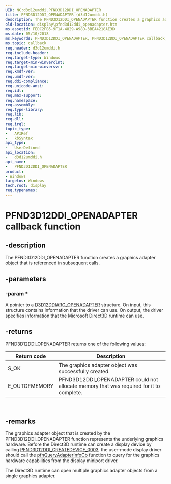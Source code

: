 ```yaml
---
UID: NC:d3d12umddi.PFND3D12DDI_OPENADAPTER
title: PFND3D12DDI_OPENADAPTER (d3d12umddi.h)
description: The PFND3D12DDI_OPENADAPTER function creates a graphics adapter object that is referenced in subsequent calls.
old-location: display\pfnd3d12ddi_openadapter.htm
ms.assetid: FEDC2FB5-9F1A-4829-A98D-3BEA4218AE3D
ms.date: 05/10/2018
ms.keywords: PFND3D12DDI_OPENADAPTER, PFND3D12DDI_OPENADAPTER callback, PFND3D12DDI_OPENADAPTER callback function [Display Devices], d3d12umddi/PFND3D12DDI_OPENADAPTER, display.pfnd3d12ddi_openadapter
ms.topic: callback
req.header: d3d12umddi.h
req.include-header: 
req.target-type: Windows
req.target-min-winverclnt: 
req.target-min-winversvr: 
req.kmdf-ver: 
req.umdf-ver: 
req.ddi-compliance: 
req.unicode-ansi: 
req.idl: 
req.max-support: 
req.namespace: 
req.assembly: 
req.type-library: 
req.lib: 
req.dll: 
req.irql: 
topic_type:
-	APIRef
-	kbSyntax
api_type:
-	UserDefined
api_location:
-	d3d12umddi.h
api_name:
-	PFND3D12DDI_OPENADAPTER
product:
- Windows
targetos: Windows
tech.root: display
req.typenames: 
---
```


# PFND3D12DDI_OPENADAPTER callback function


## -description


The PFND3D12DDI_OPENADAPTER function creates a graphics adapter object that is referenced in subsequent calls. 


## -parameters




### -param *


A pointer to a <a href="https://msdn.microsoft.com/library/windows/hardware/mt779069">D3D12DDIARG_OPENADAPTER</a> structure. On input, this structure contains information that the driver can use. On output, the driver specifies information that the Microsoft Direct3D runtime can use.



## -returns

PFND3D12DDI_OPENADAPTER returns one of the following values:

|Return code|Description|
|--- |--- |
|S_OK|The graphics adapter object was successfully created.|
|E_OUTOFMEMORY|PFND3D12DDI_OPENADAPTER could not allocate memory that was required for it to complete.|
 

## -remarks



The graphics adapter object that is created by the PFND3D12DDI_OPENADAPTER function represents the underlying graphics hardware. Before the Direct3D runtime can create a display device by calling <a href="https://msdn.microsoft.com/library/windows/hardware/mt779070">PFND3D12DDI_CREATEDEVICE_0003</a>, the user-mode display driver should call the <a href="https://msdn.microsoft.com/8008574f-a89e-4fed-b745-7cf5baa68e64">pfnQueryAdapterInfoCb</a> function to query for the graphics hardware capabilities from the display miniport driver. 

The Direct3D runtime can open multiple graphics adapter objects from a single graphics adapter.



